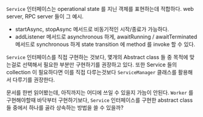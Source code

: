 `Service` 인터페이스는 operational state 를 지닌 객체를 표현하는데 적합하다. web server, RPC server 들이 그 예시.

* startAsync, stopAsync 메서드로 비동기적인 시작/종료가 가능하다.
* addListener 메서드로 asynchronous 하게, awaitRunning / awaitTerminated 메서드로 synchronous 하게 state transition 에 method 를 invoke 할 수 있다.

`Service` 인터페이스를 직접 구현하는 것보다, 몇개의 Abstract class 들 중 목적에 맞는걸로 선택해서 필요한 부분만 구현하기를 권장하고 있다. 또한 Service 들의 collection 이 필요하다면 이를 직접 다루는것보다 `ServiceManager` 클래스를 활용해서 다루기를 권장한다.

문서를 한번 읽어봤는데, 아직까지는 어디에 쓰일 수 있을지 가늠이 안된다. `Worker` 를 구현해야할때 바닥부터 구현하기보다, `Service` 인터페이스를 구현한 abstract class 들 중에서 하나를 골라 상속하는 방법을 쓸 수 있을까?
